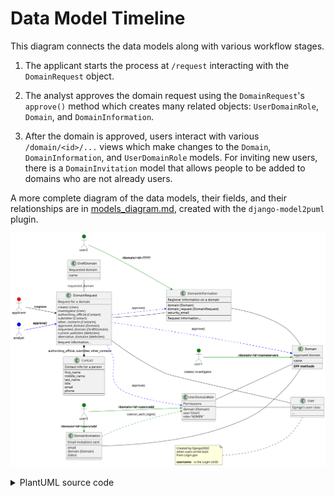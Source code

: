 # Data Model Timeline

This diagram connects the data models along with various workflow stages.

1. The applicant starts the process at `/request` interacting with the
   `DomainRequest` object.

2. The analyst approves the domain request using the `DomainRequest`'s
   `approve()` method which creates many related objects: `UserDomainRole`,
   `Domain`, and `DomainInformation`.

3. After the domain is approved, users interact with various
   `/domain/<id>/...` views which make changes to the `Domain`,
   `DomainInformation`, and `UserDomainRole` models. For inviting new users,
   there is a `DomainInvitation` model that allows people to be added to
   domains who are not already users.

A more complete diagram of the data models, their fields, and their
relationships are in [models_diagram.md](./models_diagram.md), created with
the `django-model2puml` plugin.

![Data model timeline diagram](./model_timeline.svg)

<details>
<summary>PlantUML source code</summary>
To regenerate this image using Docker, run

```bash
$ docker run -v $(pwd):$(pwd) -w $(pwd) -it plantuml/plantuml -tsvg model_timeline.md
```


```plantuml
@startuml

allowmixing
left to right direction

class DomainRequest {
  Request for a domain
  --
  creator (User)
  investigator (User)
  senior_official (Contact)
  submitter (Contact)
  other_contacts (Contacts)
  approved_domain (Domain)
  requested_domain (DraftDomain)
  current_websites (Websites)
  alternative_domains (Websites)
  --
  Request information...
}

class User {
  Django's user class
  --
  ...
  --
}
note left of User
  Created by DjangoOIDC
  when users arrive back
  from Login.gov

  <b>username</b> is the Login UUID
end note

DomainRequest -l- User : creator, investigator

class Contact {
  Contact info for a person
  --
  first_name
  middle_name
  last_name
  title
  email
  phone
  --
}

DomainRequest *-r-* Contact : senior_official, submitter, other_contacts

class DraftDomain {
  Requested domain
  --
  name
  --
}

DomainRequest -l- DraftDomain : requested_domain

class Domain {
  Approved domain
  --
  name
  --
  <b>EPP methods</b>
}

DomainRequest .right[#blue].> Domain : approve()

class DomainInformation {
  Registrar information on a domain
  --
  domain (Domain)
  domain_request (DomainRequest)
  security_email
  --
  Request information...
}

DomainInformation -- Domain
DomainInformation -- DomainRequest
DomainRequest .[#blue].> DomainInformation : approve()

class UserDomainRole {
  Permissions
  --
  domain (Domain)
  user (User)
  role="ADMIN"
  --
}
UserDomainRole -- User
UserDomainRole -- Domain
DomainRequest .[#blue].> UserDomainRole : approve()

class DomainInvitation {
  Email invitations sent
  --
  email
  domain (Domain)
  status
  --
}
DomainInvitation -- Domain
DomainInvitation .[#green].> UserDomainRole : User.on_each_login()

actor applicant #Red
applicant -d-> DomainRequest : **/request**

actor analyst #Blue
analyst -[#blue]-> DomainRequest : **approve()**

actor user1 #Green
user1 -[#green]-> Domain : **/domain/<id>/nameservers**
actor user2 #Green
user2 -[#green]-> DomainInformation : **/domain/<id>/?????**
actor user3 #Green
user3 -right[#green]-> UserDomainRole : **/domain/<id>/users/add**
user3 -right[#green]-> DomainInvitation : **/domain/<id>/users/add**

@enduml
```

</details>
